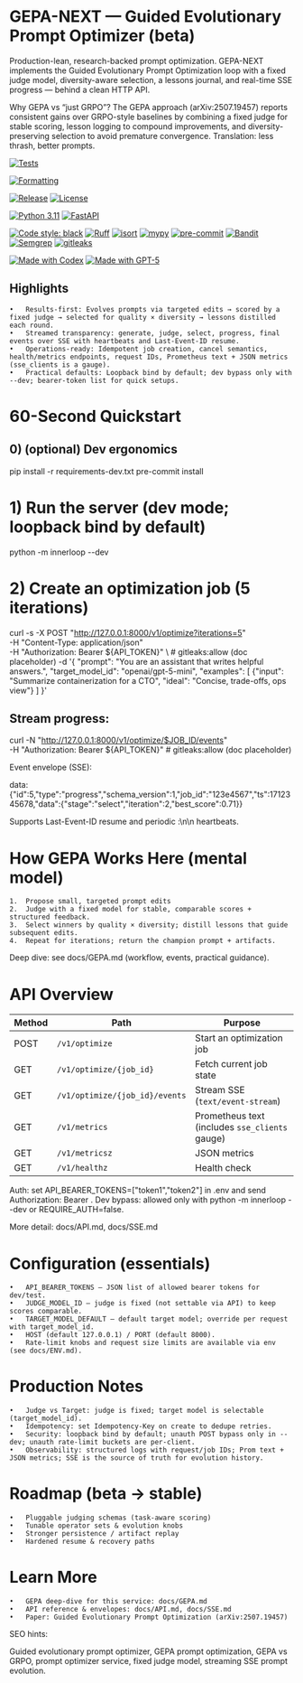 # GEPA-NEXT — Guided Evolutionary Prompt Optimizer (beta)

Production-lean, research-backed prompt optimization. GEPA-NEXT implements the Guided Evolutionary Prompt Optimization loop with a fixed judge model, diversity-aware selection, a lessons journal, and real-time SSE progress — behind a clean HTTP API.

Why GEPA vs “just GRPO”?
The GEPA approach (arXiv:2507.19457) reports consistent gains over GRPO-style baselines by combining a fixed judge for stable scoring, lesson logging to compound improvements, and diversity-preserving selection to avoid premature convergence. Translation: less thrash, better prompts.
<!-- Badges -->

<!-- Tests badge — works only AFTER the workflow file exists on the default branch (main). -->
[![Tests](https://img.shields.io/github/actions/workflow/status/iamtonymayse/gepa-next/test-python.yml?branch=main&label=tests)](https://github.com/iamtonymayse/gepa-next/actions/workflows/test-python.yml)

<!-- If you’re seeing “repo or workflow not found”, it means the workflow file isn’t on main yet.
     Option A: merge the workflow to main.
     Option B (temporary): use a static placeholder badge until merge, then swap back. -->
<!-- [![Tests](https://img.shields.io/badge/tests-pending-lightgrey)](#) -->

<!-- Optional: Formatting workflow badge -->
[![Formatting](https://img.shields.io/github/actions/workflow/status/iamtonymayse/gepa-next/format.yml?branch=main&label=format)](https://github.com/iamtonymayse/gepa-next/actions/workflows/format.yml)

<!-- Release + License -->
[![Release](https://img.shields.io/github/v/release/iamtonymayse/gepa-next?include_prereleases&sort=semver)](https://github.com/iamtonymayse/gepa-next/releases)
[![License](https://img.shields.io/github/license/iamtonymayse/gepa-next)](https://github.com/iamtonymayse/gepa-next/blob/main/LICENSE)

<!-- Runtime/tooling -->
[![Python 3.11](https://img.shields.io/badge/python-3.11-blue.svg)](https://www.python.org/downloads/)
[![FastAPI](https://img.shields.io/badge/built%20with-FastAPI-009688?logo=fastapi)](https://fastapi.tiangolo.com/)

<!-- Linters & QA -->
[![Code style: black](https://img.shields.io/badge/code%20style-black-000000)](https://github.com/psf/black)
[![Ruff](https://img.shields.io/badge/linter-ruff-46A9FC)](https://github.com/astral-sh/ruff)
[![isort](https://img.shields.io/badge/imports-isort-ef8336)](https://pycqa.github.io/isort/)
[![mypy](https://img.shields.io/badge/types-mypy-2A6DB2)](http://mypy-lang.org/)
[![pre-commit](https://img.shields.io/badge/pre--commit-enabled-brightgreen?logo=pre-commit&logoColor=white)](https://pre-commit.com/)
[![Bandit](https://img.shields.io/badge/security-bandit-EE3A3A)](https://bandit.readthedocs.io/)
[![Semgrep](https://img.shields.io/badge/security-semgrep-1B5E20)](https://semgrep.dev/)
[![gitleaks](https://img.shields.io/badge/secrets-gitleaks-8A2BE2)](https://github.com/gitleaks/gitleaks)

<!-- “Made with …” (pick one or show both) -->
[![Made with Codex](https://img.shields.io/badge/made%20with-Codex-000000?logo=openai&logoColor=white)](#)
[![Made with GPT-5](https://img.shields.io/badge/made%20with-GPT%E2%80%915-412991?logo=openai&logoColor=white)](#)

## Highlights
	•	Results-first: Evolves prompts via targeted edits → scored by a fixed judge → selected for quality × diversity → lessons distilled each round.
	•	Streamed transparency: generate, judge, select, progress, final events over SSE with heartbeats and Last-Event-ID resume.
	•	Operations-ready: Idempotent job creation, cancel semantics, health/metrics endpoints, request IDs, Prometheus text + JSON metrics (sse_clients is a gauge).
	•	Practical defaults: Loopback bind by default; dev bypass only with --dev; bearer-token list for quick setups.

# 60-Second Quickstart

## 0) (optional) Dev ergonomics
pip install -r requirements-dev.txt
pre-commit install

# 1) Run the server (dev mode; loopback bind by default)
python -m innerloop --dev

# 2) Create an optimization job (5 iterations)
curl -s -X POST "http://127.0.0.1:8000/v1/optimize?iterations=5" \
  -H "Content-Type: application/json" \
  -H "Authorization: Bearer ${API_TOKEN}" \  # gitleaks:allow (doc placeholder)
  -d '{
        "prompt": "You are an assistant that writes helpful answers.",
        "target_model_id": "openai/gpt-5-mini",
        "examples": [
          {"input": "Summarize containerization for a CTO", "ideal": "Concise, trade-offs, ops view"}
        ]
      }'

## Stream progress:

curl -N "http://127.0.0.1:8000/v1/optimize/$JOB_ID/events" \
  -H "Authorization: Bearer ${API_TOKEN}"   # gitleaks:allow (doc placeholder)

Event envelope (SSE):

data: {"id":5,"type":"progress","schema_version":1,"job_id":"123e4567","ts":1712345678,"data":{"stage":"select","iteration":2,"best_score":0.71}}

Supports Last-Event-ID resume and periodic :\n\n heartbeats.


# How GEPA Works Here (mental model)

	1.	Propose small, targeted prompt edits 
	2.	Judge with a fixed model for stable, comparable scores + structured feedback.
	3.	Select winners by quality × diversity; distill lessons that guide subsequent edits.
	4.	Repeat for iterations; return the champion prompt + artifacts.

Deep dive: see docs/GEPA.md (workflow, events, practical guidance).

# API Overview

| Method | Path | Purpose |
|---|---|---|
| POST | `/v1/optimize` | Start an optimization job |
| GET | `/v1/optimize/{job_id}` | Fetch current job state |
| GET | `/v1/optimize/{job_id}/events` | Stream SSE (`text/event-stream`) |
| GET | `/v1/metrics` | Prometheus text (includes `sse_clients` gauge) |
| GET | `/v1/metricsz` | JSON metrics |
| GET | `/v1/healthz` | Health check |

Auth: set API_BEARER_TOKENS=["token1","token2"] in .env and send Authorization: Bearer <token>.
Dev bypass: allowed only with python -m innerloop --dev or REQUIRE_AUTH=false.

More detail: docs/API.md, docs/SSE.md

# Configuration (essentials)
	•	API_BEARER_TOKENS — JSON list of allowed bearer tokens for dev/test.
	•	JUDGE_MODEL_ID — judge is fixed (not settable via API) to keep scores comparable.
	•	TARGET_MODEL_DEFAULT — default target model; override per request with target_model_id.
	•	HOST (default 127.0.0.1) / PORT (default 8000).
	•	Rate-limit knobs and request size limits are available via env (see docs/ENV.md).

# Production Notes
	•	Judge vs Target: judge is fixed; target model is selectable (target_model_id).
	•	Idempotency: set Idempotency-Key on create to dedupe retries.
	•	Security: loopback bind by default; unauth POST bypass only in --dev; unauth rate-limit buckets are per-client.
	•	Observability: structured logs with request/job IDs; Prom text + JSON metrics; SSE is the source of truth for evolution history.

# Roadmap (beta → stable)
	•	Pluggable judging schemas (task-aware scoring)
	•	Tunable operator sets & evolution knobs
	•	Stronger persistence / artifact replay
	•	Hardened resume & recovery paths

# Learn More
	•	GEPA deep-dive for this service: docs/GEPA.md
	•	API reference & envelopes: docs/API.md, docs/SSE.md
	•	Paper: Guided Evolutionary Prompt Optimization (arXiv:2507.19457)

SEO hints:

Guided evolutionary prompt optimizer, GEPA prompt optimization, GEPA vs GRPO, prompt optimizer service, fixed judge model, streaming SSE prompt evolution.
